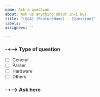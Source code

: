 ```yaml
---
name: Ask a question
about: Ask us anything about Inxi.NET.
title: "[Q&A] [FeatureName] - [Question]"
labels: ''
assignees: ''

---
```


### -+--> Type of question
- [ ] General
- [ ] Parser
- [ ] Hardware
- [ ] Others

### -+--> Ask here
